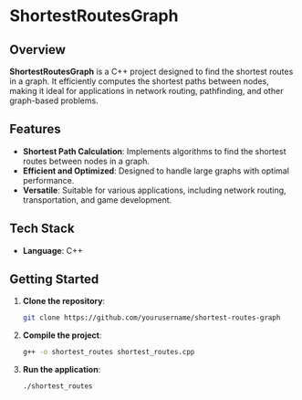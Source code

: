 # ShortestRoutesGraph

## Overview

**ShortestRoutesGraph** is a C++ project designed to find the shortest routes in a graph. It efficiently computes the shortest paths between nodes, making it ideal for applications in network routing, pathfinding, and other graph-based problems.

## Features

- **Shortest Path Calculation**: Implements algorithms to find the shortest routes between nodes in a graph.
- **Efficient and Optimized**: Designed to handle large graphs with optimal performance.
- **Versatile**: Suitable for various applications, including network routing, transportation, and game development.

## Tech Stack

- **Language**: C++

## Getting Started

1. **Clone the repository**: 
    ```bash
    git clone https://github.com/yourusername/shortest-routes-graph
    ```
2. **Compile the project**: 
    ```bash
    g++ -o shortest_routes shortest_routes.cpp
    ```
3. **Run the application**: 
    ```bash
    ./shortest_routes
    ```
